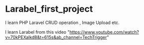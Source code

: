 # Larabel_first_project
I learn PHP Laravel CRUD operation , Image Upload etc.





I learn Larabel from this video "https://www.youtube.com/watch?v=70kPEXalkd8&t=615s&ab_channel=TechTrigger"
